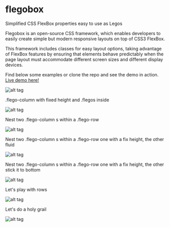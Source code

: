 # flegobox
Simplified CSS FlexBox properties easy to use as Legos

Flegobox is an open-source CSS framework, which enables developers to easily create simple but modern responsive layouts on top of CSS3 FlexBox. 

This framework includes classes for easy layout options, taking advantage of FlexBox features by ensuring that elements behave predictably when the page layout must accommodate different screen sizes and different display devices.

Find below some examples or clone the repo and see the demo in action. [Live demo here!](https://www.octobot.io/demos/flegobox/demos/)

![alt tag](https://www.octobot.io/img/flegobox-demo-imgs/1.png)

.flego-column with fixed height and .flegos inside

![alt tag](https://www.octobot.io/img/flegobox-demo-imgs/2.png)

Nest two .flego-column s within a .flego-row

![alt tag](https://www.octobot.io/img/flegobox-demo-imgs/3.png)

Nest two .flego-column s within a .flego-row one with a fix height, the other fluid

![alt tag](https://www.octobot.io/img/flegobox-demo-imgs/4.png)

Nest two .flego-column s within a .flego-row one with a fix height, the other stick it to bottom

![alt tag](https://www.octobot.io/img/flegobox-demo-imgs/5.png)

Let's play with rows

![alt tag](https://www.octobot.io/img/flegobox-demo-imgs/6.png)

Let's do a holy grail

![alt tag](https://www.octobot.io/img/flegobox-demo-imgs/7.png)
